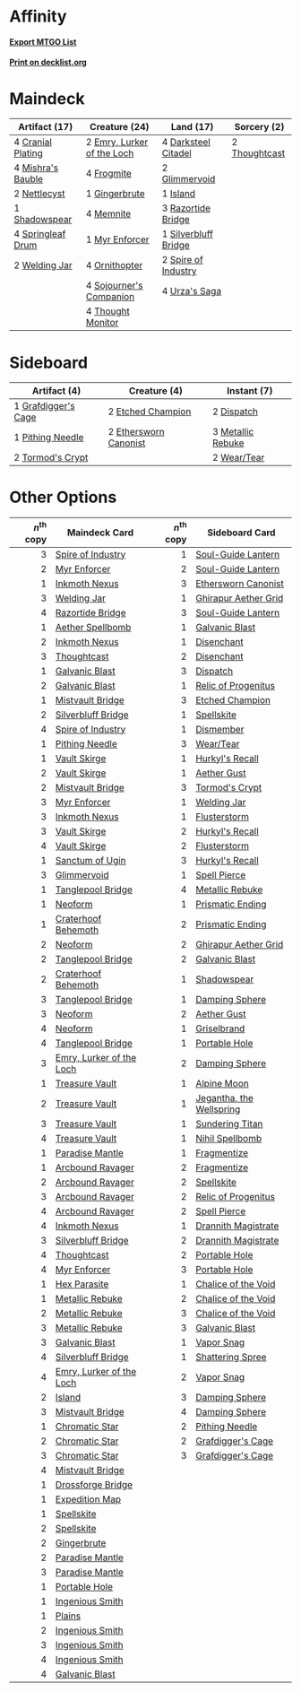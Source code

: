 # Affinity

#### [Export MTGO List](../collection/Affinity/Affinity.txt)
#### [Print on decklist.org](http://decklist.org/?deckmain=4%09Cranial%20Plating%0A4%09Darksteel%20Citadel%0A2%09Emry,%20Lurker%20of%20the%20Loch%0A4%09Frogmite%0A1%09Gingerbrute%0A2%09Glimmervoid%0A1%09Island%0A4%09Memnite%0A4%09Mishra's%20Bauble%0A1%09Myr%20Enforcer%0A2%09Nettlecyst%0A4%09Ornithopter%0A3%09Razortide%20Bridge%0A1%09Shadowspear%0A1%09Silverbluff%20Bridge%0A4%09Sojourner's%20Companion%0A2%09Spire%20of%20Industry%0A4%09Springleaf%20Drum%0A4%09Thought%20Monitor%0A2%09Thoughtcast%0A4%09Urza's%20Saga%0A2%09Welding%20Jar&deckside=2%09Dispatch%0A2%09Etched%20Champion%0A2%09Ethersworn%20Canonist%0A1%09Grafdigger's%20Cage%0A3%09Metallic%20Rebuke%0A1%09Pithing%20Needle%0A2%09Tormod's%20Crypt%0A2%09Wear/Tear)
# Maindeck

|                                       Artifact (17)                                        |                                            Creature (24)                                            |                                           Land (17)                                           |                                      Sorcery (2)                                       |
|--------------------------------------------------------------------------------------------|-----------------------------------------------------------------------------------------------------|-----------------------------------------------------------------------------------------------|----------------------------------------------------------------------------------------|
|4 [Cranial Plating](http://gatherer.wizards.com/Pages/Card/Details.aspx?multiverseid=51184) |2 [Emry, Lurker of the Loch](http://gatherer.wizards.com/Pages/Card/Details.aspx?multiverseid=473005)|4 [Darksteel Citadel](http://gatherer.wizards.com/Pages/Card/Details.aspx?multiverseid=389479) |2 [Thoughtcast](http://gatherer.wizards.com/Pages/Card/Details.aspx?multiverseid=222732)|
|4 [Mishra's Bauble](http://gatherer.wizards.com/Pages/Card/Details.aspx?multiverseid=122122)|4 [Frogmite](http://gatherer.wizards.com/Pages/Card/Details.aspx?multiverseid=222856)                |2 [Glimmervoid](http://gatherer.wizards.com/Pages/Card/Details.aspx?multiverseid=370425)       |                                                                                        |
|2 [Nettlecyst](http://gatherer.wizards.com/Pages/Card/Details.aspx?multiverseid=522307)     |1 [Gingerbrute](http://gatherer.wizards.com/Pages/Card/Details.aspx?multiverseid=473181)             |1 [Island](http://gatherer.wizards.com/Pages/Card/Details.aspx?multiverseid=439857)            |                                                                                        |
|1 [Shadowspear](http://gatherer.wizards.com/Pages/Card/Details.aspx?multiverseid=476487)    |4 [Memnite](http://gatherer.wizards.com/Pages/Card/Details.aspx?multiverseid=194078)                 |3 [Razortide Bridge](http://gatherer.wizards.com/Pages/Card/Details.aspx?multiverseid=522328)  |                                                                                        |
|4 [Springleaf Drum](http://gatherer.wizards.com/Pages/Card/Details.aspx?multiverseid=378534)|1 [Myr Enforcer](http://gatherer.wizards.com/Pages/Card/Details.aspx?multiverseid=205296)            |1 [Silverbluff Bridge](http://gatherer.wizards.com/Pages/Card/Details.aspx?multiverseid=522331)|                                                                                        |
|2 [Welding Jar](http://gatherer.wizards.com/Pages/Card/Details.aspx?multiverseid=48328)     |4 [Ornithopter](http://gatherer.wizards.com/Pages/Card/Details.aspx?multiverseid=129665)             |2 [Spire of Industry](http://gatherer.wizards.com/Pages/Card/Details.aspx?multiverseid=423851) |                                                                                        |
|                                                                                            |4 [Sojourner's Companion](http://gatherer.wizards.com/Pages/Card/Details.aspx?multiverseid=522311)   |4 [Urza's Saga](http://gatherer.wizards.com/Pages/Card/Details.aspx?multiverseid=522335)       |                                                                                        |
|                                                                                            |4 [Thought Monitor](http://gatherer.wizards.com/Pages/Card/Details.aspx?multiverseid=522147)         |                                                                                               |                                                                                        |


# Sideboard

|                                         Artifact (4)                                         |                                          Creature (4)                                          |                                        Instant (7)                                         |
|----------------------------------------------------------------------------------------------|------------------------------------------------------------------------------------------------|--------------------------------------------------------------------------------------------|
|1 [Grafdigger's Cage](http://gatherer.wizards.com/Pages/Card/Details.aspx?multiverseid=278452)|2 [Etched Champion](http://gatherer.wizards.com/Pages/Card/Details.aspx?multiverseid=397710)    |2 [Dispatch](http://gatherer.wizards.com/Pages/Card/Details.aspx?multiverseid=397781)       |
|1 [Pithing Needle](http://gatherer.wizards.com/Pages/Card/Details.aspx?multiverseid=129526)   |2 [Ethersworn Canonist](http://gatherer.wizards.com/Pages/Card/Details.aspx?multiverseid=174931)|3 [Metallic Rebuke](http://gatherer.wizards.com/Pages/Card/Details.aspx?multiverseid=423706)|
|2 [Tormod's Crypt](http://gatherer.wizards.com/Pages/Card/Details.aspx?multiverseid=389723)   |                                                                                                |2 [Wear/Tear](http://gatherer.wizards.com/Pages/Card/Details.aspx?multiverseid=368950)      |


# Other Options

|*n*<sup>th</sup> copy|                                           Maindeck Card                                           |*n*<sup>th</sup> copy|                                          Sideboard Card                                           |
|--------------------:|---------------------------------------------------------------------------------------------------|--------------------:|---------------------------------------------------------------------------------------------------|
|                    3|[Spire of Industry](http://gatherer.wizards.com/Pages/Card/Details.aspx?multiverseid=423851)       |                    1|[Soul-Guide Lantern](http://gatherer.wizards.com/Pages/Card/Details.aspx?multiverseid=476488)      |
|                    2|[Myr Enforcer](http://gatherer.wizards.com/Pages/Card/Details.aspx?multiverseid=205296)            |                    2|[Soul-Guide Lantern](http://gatherer.wizards.com/Pages/Card/Details.aspx?multiverseid=476488)      |
|                    1|[Inkmoth Nexus](http://gatherer.wizards.com/Pages/Card/Details.aspx?multiverseid=213731)           |                    3|[Ethersworn Canonist](http://gatherer.wizards.com/Pages/Card/Details.aspx?multiverseid=174931)     |
|                    3|[Welding Jar](http://gatherer.wizards.com/Pages/Card/Details.aspx?multiverseid=48328)              |                    1|[Ghirapur Aether Grid](http://gatherer.wizards.com/Pages/Card/Details.aspx?multiverseid=398517)    |
|                    4|[Razortide Bridge](http://gatherer.wizards.com/Pages/Card/Details.aspx?multiverseid=522328)        |                    3|[Soul-Guide Lantern](http://gatherer.wizards.com/Pages/Card/Details.aspx?multiverseid=476488)      |
|                    1|[Aether Spellbomb](http://gatherer.wizards.com/Pages/Card/Details.aspx?multiverseid=220525)        |                    1|[Galvanic Blast](http://gatherer.wizards.com/Pages/Card/Details.aspx?multiverseid=442781)          |
|                    2|[Inkmoth Nexus](http://gatherer.wizards.com/Pages/Card/Details.aspx?multiverseid=213731)           |                    1|[Disenchant](http://gatherer.wizards.com/Pages/Card/Details.aspx?multiverseid=847)                 |
|                    3|[Thoughtcast](http://gatherer.wizards.com/Pages/Card/Details.aspx?multiverseid=222732)             |                    2|[Disenchant](http://gatherer.wizards.com/Pages/Card/Details.aspx?multiverseid=847)                 |
|                    1|[Galvanic Blast](http://gatherer.wizards.com/Pages/Card/Details.aspx?multiverseid=442781)          |                    3|[Dispatch](http://gatherer.wizards.com/Pages/Card/Details.aspx?multiverseid=397781)                |
|                    2|[Galvanic Blast](http://gatherer.wizards.com/Pages/Card/Details.aspx?multiverseid=442781)          |                    1|[Relic of Progenitus](http://gatherer.wizards.com/Pages/Card/Details.aspx?multiverseid=174824)     |
|                    1|[Mistvault Bridge](http://gatherer.wizards.com/Pages/Card/Details.aspx?multiverseid=522325)        |                    3|[Etched Champion](http://gatherer.wizards.com/Pages/Card/Details.aspx?multiverseid=397710)         |
|                    2|[Silverbluff Bridge](http://gatherer.wizards.com/Pages/Card/Details.aspx?multiverseid=522331)      |                    1|[Spellskite](http://gatherer.wizards.com/Pages/Card/Details.aspx?multiverseid=397743)              |
|                    4|[Spire of Industry](http://gatherer.wizards.com/Pages/Card/Details.aspx?multiverseid=423851)       |                    1|[Dismember](http://gatherer.wizards.com/Pages/Card/Details.aspx?multiverseid=382182)               |
|                    1|[Pithing Needle](http://gatherer.wizards.com/Pages/Card/Details.aspx?multiverseid=129526)          |                    3|[Wear/Tear](http://gatherer.wizards.com/Pages/Card/Details.aspx?multiverseid=368950)               |
|                    1|[Vault Skirge](http://gatherer.wizards.com/Pages/Card/Details.aspx?multiverseid=217984)            |                    1|[Hurkyl's Recall](http://gatherer.wizards.com/Pages/Card/Details.aspx?multiverseid=135260)         |
|                    2|[Vault Skirge](http://gatherer.wizards.com/Pages/Card/Details.aspx?multiverseid=217984)            |                    1|[Aether Gust](http://gatherer.wizards.com/Pages/Card/Details.aspx?multiverseid=466796)             |
|                    2|[Mistvault Bridge](http://gatherer.wizards.com/Pages/Card/Details.aspx?multiverseid=522325)        |                    3|[Tormod's Crypt](http://gatherer.wizards.com/Pages/Card/Details.aspx?multiverseid=389723)          |
|                    3|[Myr Enforcer](http://gatherer.wizards.com/Pages/Card/Details.aspx?multiverseid=205296)            |                    1|[Welding Jar](http://gatherer.wizards.com/Pages/Card/Details.aspx?multiverseid=48328)              |
|                    3|[Inkmoth Nexus](http://gatherer.wizards.com/Pages/Card/Details.aspx?multiverseid=213731)           |                    1|[Flusterstorm](http://gatherer.wizards.com/Pages/Card/Details.aspx?multiverseid=228255)            |
|                    3|[Vault Skirge](http://gatherer.wizards.com/Pages/Card/Details.aspx?multiverseid=217984)            |                    2|[Hurkyl's Recall](http://gatherer.wizards.com/Pages/Card/Details.aspx?multiverseid=135260)         |
|                    4|[Vault Skirge](http://gatherer.wizards.com/Pages/Card/Details.aspx?multiverseid=217984)            |                    2|[Flusterstorm](http://gatherer.wizards.com/Pages/Card/Details.aspx?multiverseid=228255)            |
|                    1|[Sanctum of Ugin](http://gatherer.wizards.com/Pages/Card/Details.aspx?multiverseid=402022)         |                    3|[Hurkyl's Recall](http://gatherer.wizards.com/Pages/Card/Details.aspx?multiverseid=135260)         |
|                    3|[Glimmervoid](http://gatherer.wizards.com/Pages/Card/Details.aspx?multiverseid=370425)             |                    1|[Spell Pierce](http://gatherer.wizards.com/Pages/Card/Details.aspx?multiverseid=425876)            |
|                    1|[Tanglepool Bridge](http://gatherer.wizards.com/Pages/Card/Details.aspx?multiverseid=522333)       |                    4|[Metallic Rebuke](http://gatherer.wizards.com/Pages/Card/Details.aspx?multiverseid=423706)         |
|                    1|[Neoform](http://gatherer.wizards.com/Pages/Card/Details.aspx?multiverseid=461133)                 |                    1|[Prismatic Ending](http://gatherer.wizards.com/Pages/Card/Details.aspx?multiverseid=522101)        |
|                    1|[Craterhoof Behemoth](http://gatherer.wizards.com/Pages/Card/Details.aspx?multiverseid=240027)     |                    2|[Prismatic Ending](http://gatherer.wizards.com/Pages/Card/Details.aspx?multiverseid=522101)        |
|                    2|[Neoform](http://gatherer.wizards.com/Pages/Card/Details.aspx?multiverseid=461133)                 |                    2|[Ghirapur Aether Grid](http://gatherer.wizards.com/Pages/Card/Details.aspx?multiverseid=398517)    |
|                    2|[Tanglepool Bridge](http://gatherer.wizards.com/Pages/Card/Details.aspx?multiverseid=522333)       |                    2|[Galvanic Blast](http://gatherer.wizards.com/Pages/Card/Details.aspx?multiverseid=442781)          |
|                    2|[Craterhoof Behemoth](http://gatherer.wizards.com/Pages/Card/Details.aspx?multiverseid=240027)     |                    1|[Shadowspear](http://gatherer.wizards.com/Pages/Card/Details.aspx?multiverseid=476487)             |
|                    3|[Tanglepool Bridge](http://gatherer.wizards.com/Pages/Card/Details.aspx?multiverseid=522333)       |                    1|[Damping Sphere](http://gatherer.wizards.com/Pages/Card/Details.aspx?multiverseid=443101)          |
|                    3|[Neoform](http://gatherer.wizards.com/Pages/Card/Details.aspx?multiverseid=461133)                 |                    2|[Aether Gust](http://gatherer.wizards.com/Pages/Card/Details.aspx?multiverseid=466796)             |
|                    4|[Neoform](http://gatherer.wizards.com/Pages/Card/Details.aspx?multiverseid=461133)                 |                    1|[Griselbrand](http://gatherer.wizards.com/Pages/Card/Details.aspx?multiverseid=239995)             |
|                    4|[Tanglepool Bridge](http://gatherer.wizards.com/Pages/Card/Details.aspx?multiverseid=522333)       |                    1|[Portable Hole](http://gatherer.wizards.com/Pages/Card/Details.aspx?multiverseid=527320)           |
|                    3|[Emry, Lurker of the Loch](http://gatherer.wizards.com/Pages/Card/Details.aspx?multiverseid=473005)|                    2|[Damping Sphere](http://gatherer.wizards.com/Pages/Card/Details.aspx?multiverseid=443101)          |
|                    1|[Treasure Vault](http://gatherer.wizards.com/Pages/Card/Details.aspx?multiverseid=527548)          |                    1|[Alpine Moon](http://gatherer.wizards.com/Pages/Card/Details.aspx?multiverseid=447264)             |
|                    2|[Treasure Vault](http://gatherer.wizards.com/Pages/Card/Details.aspx?multiverseid=527548)          |                    1|[Jegantha, the Wellspring](http://gatherer.wizards.com/Pages/Card/Details.aspx?multiverseid=479742)|
|                    3|[Treasure Vault](http://gatherer.wizards.com/Pages/Card/Details.aspx?multiverseid=527548)          |                    1|[Sundering Titan](http://gatherer.wizards.com/Pages/Card/Details.aspx?multiverseid=442222)         |
|                    4|[Treasure Vault](http://gatherer.wizards.com/Pages/Card/Details.aspx?multiverseid=527548)          |                    1|[Nihil Spellbomb](http://gatherer.wizards.com/Pages/Card/Details.aspx?multiverseid=442215)         |
|                    1|[Paradise Mantle](http://gatherer.wizards.com/Pages/Card/Details.aspx?multiverseid=73558)          |                    1|[Fragmentize](http://gatherer.wizards.com/Pages/Card/Details.aspx?multiverseid=417587)             |
|                    1|[Arcbound Ravager](http://gatherer.wizards.com/Pages/Card/Details.aspx?multiverseid=50943)         |                    2|[Fragmentize](http://gatherer.wizards.com/Pages/Card/Details.aspx?multiverseid=417587)             |
|                    2|[Arcbound Ravager](http://gatherer.wizards.com/Pages/Card/Details.aspx?multiverseid=50943)         |                    2|[Spellskite](http://gatherer.wizards.com/Pages/Card/Details.aspx?multiverseid=397743)              |
|                    3|[Arcbound Ravager](http://gatherer.wizards.com/Pages/Card/Details.aspx?multiverseid=50943)         |                    2|[Relic of Progenitus](http://gatherer.wizards.com/Pages/Card/Details.aspx?multiverseid=174824)     |
|                    4|[Arcbound Ravager](http://gatherer.wizards.com/Pages/Card/Details.aspx?multiverseid=50943)         |                    2|[Spell Pierce](http://gatherer.wizards.com/Pages/Card/Details.aspx?multiverseid=425876)            |
|                    4|[Inkmoth Nexus](http://gatherer.wizards.com/Pages/Card/Details.aspx?multiverseid=213731)           |                    1|[Drannith Magistrate](http://gatherer.wizards.com/Pages/Card/Details.aspx?multiverseid=479531)     |
|                    3|[Silverbluff Bridge](http://gatherer.wizards.com/Pages/Card/Details.aspx?multiverseid=522331)      |                    2|[Drannith Magistrate](http://gatherer.wizards.com/Pages/Card/Details.aspx?multiverseid=479531)     |
|                    4|[Thoughtcast](http://gatherer.wizards.com/Pages/Card/Details.aspx?multiverseid=222732)             |                    2|[Portable Hole](http://gatherer.wizards.com/Pages/Card/Details.aspx?multiverseid=527320)           |
|                    4|[Myr Enforcer](http://gatherer.wizards.com/Pages/Card/Details.aspx?multiverseid=205296)            |                    3|[Portable Hole](http://gatherer.wizards.com/Pages/Card/Details.aspx?multiverseid=527320)           |
|                    1|[Hex Parasite](http://gatherer.wizards.com/Pages/Card/Details.aspx?multiverseid=218008)            |                    1|[Chalice of the Void](http://gatherer.wizards.com/Pages/Card/Details.aspx?multiverseid=442211)     |
|                    1|[Metallic Rebuke](http://gatherer.wizards.com/Pages/Card/Details.aspx?multiverseid=423706)         |                    2|[Chalice of the Void](http://gatherer.wizards.com/Pages/Card/Details.aspx?multiverseid=442211)     |
|                    2|[Metallic Rebuke](http://gatherer.wizards.com/Pages/Card/Details.aspx?multiverseid=423706)         |                    3|[Chalice of the Void](http://gatherer.wizards.com/Pages/Card/Details.aspx?multiverseid=442211)     |
|                    3|[Metallic Rebuke](http://gatherer.wizards.com/Pages/Card/Details.aspx?multiverseid=423706)         |                    3|[Galvanic Blast](http://gatherer.wizards.com/Pages/Card/Details.aspx?multiverseid=442781)          |
|                    3|[Galvanic Blast](http://gatherer.wizards.com/Pages/Card/Details.aspx?multiverseid=442781)          |                    1|[Vapor Snag](http://gatherer.wizards.com/Pages/Card/Details.aspx?multiverseid=249373)              |
|                    4|[Silverbluff Bridge](http://gatherer.wizards.com/Pages/Card/Details.aspx?multiverseid=522331)      |                    1|[Shattering Spree](http://gatherer.wizards.com/Pages/Card/Details.aspx?multiverseid=456224)        |
|                    4|[Emry, Lurker of the Loch](http://gatherer.wizards.com/Pages/Card/Details.aspx?multiverseid=473005)|                    2|[Vapor Snag](http://gatherer.wizards.com/Pages/Card/Details.aspx?multiverseid=249373)              |
|                    2|[Island](http://gatherer.wizards.com/Pages/Card/Details.aspx?multiverseid=439857)                  |                    3|[Damping Sphere](http://gatherer.wizards.com/Pages/Card/Details.aspx?multiverseid=443101)          |
|                    3|[Mistvault Bridge](http://gatherer.wizards.com/Pages/Card/Details.aspx?multiverseid=522325)        |                    4|[Damping Sphere](http://gatherer.wizards.com/Pages/Card/Details.aspx?multiverseid=443101)          |
|                    1|[Chromatic Star](http://gatherer.wizards.com/Pages/Card/Details.aspx?multiverseid=135279)          |                    2|[Pithing Needle](http://gatherer.wizards.com/Pages/Card/Details.aspx?multiverseid=129526)          |
|                    2|[Chromatic Star](http://gatherer.wizards.com/Pages/Card/Details.aspx?multiverseid=135279)          |                    2|[Grafdigger's Cage](http://gatherer.wizards.com/Pages/Card/Details.aspx?multiverseid=278452)       |
|                    3|[Chromatic Star](http://gatherer.wizards.com/Pages/Card/Details.aspx?multiverseid=135279)          |                    3|[Grafdigger's Cage](http://gatherer.wizards.com/Pages/Card/Details.aspx?multiverseid=278452)       |
|                    4|[Mistvault Bridge](http://gatherer.wizards.com/Pages/Card/Details.aspx?multiverseid=522325)        |                     |                                                                                                   |
|                    1|[Drossforge Bridge](http://gatherer.wizards.com/Pages/Card/Details.aspx?multiverseid=522322)       |                     |                                                                                                   |
|                    1|[Expedition Map](http://gatherer.wizards.com/Pages/Card/Details.aspx?multiverseid=397742)          |                     |                                                                                                   |
|                    1|[Spellskite](http://gatherer.wizards.com/Pages/Card/Details.aspx?multiverseid=397743)              |                     |                                                                                                   |
|                    2|[Spellskite](http://gatherer.wizards.com/Pages/Card/Details.aspx?multiverseid=397743)              |                     |                                                                                                   |
|                    2|[Gingerbrute](http://gatherer.wizards.com/Pages/Card/Details.aspx?multiverseid=473181)             |                     |                                                                                                   |
|                    2|[Paradise Mantle](http://gatherer.wizards.com/Pages/Card/Details.aspx?multiverseid=73558)          |                     |                                                                                                   |
|                    3|[Paradise Mantle](http://gatherer.wizards.com/Pages/Card/Details.aspx?multiverseid=73558)          |                     |                                                                                                   |
|                    1|[Portable Hole](http://gatherer.wizards.com/Pages/Card/Details.aspx?multiverseid=527320)           |                     |                                                                                                   |
|                    1|[Ingenious Smith](http://gatherer.wizards.com/Pages/Card/Details.aspx?multiverseid=527308)         |                     |                                                                                                   |
|                    1|[Plains](http://gatherer.wizards.com/Pages/Card/Details.aspx?multiverseid=439856)                  |                     |                                                                                                   |
|                    2|[Ingenious Smith](http://gatherer.wizards.com/Pages/Card/Details.aspx?multiverseid=527308)         |                     |                                                                                                   |
|                    3|[Ingenious Smith](http://gatherer.wizards.com/Pages/Card/Details.aspx?multiverseid=527308)         |                     |                                                                                                   |
|                    4|[Ingenious Smith](http://gatherer.wizards.com/Pages/Card/Details.aspx?multiverseid=527308)         |                     |                                                                                                   |
|                    4|[Galvanic Blast](http://gatherer.wizards.com/Pages/Card/Details.aspx?multiverseid=442781)          |                     |                                                                                                   |

